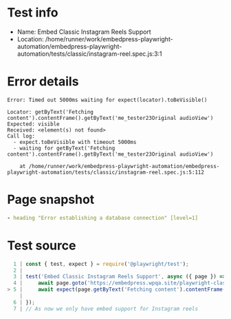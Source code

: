 # Test info

- Name: Embed Classic Instagram Reels Support
- Location: /home/runner/work/embedpress-playwright-automation/embedpress-playwright-automation/tests/classic/instagram-reel.spec.js:3:1

# Error details

```
Error: Timed out 5000ms waiting for expect(locator).toBeVisible()

Locator: getByText('Fetching content').contentFrame().getByText('me_tester23Original audioView')
Expected: visible
Received: <element(s) not found>
Call log:
  - expect.toBeVisible with timeout 5000ms
  - waiting for getByText('Fetching content').contentFrame().getByText('me_tester23Original audioView')

    at /home/runner/work/embedpress-playwright-automation/embedpress-playwright-automation/tests/classic/instagram-reel.spec.js:5:112
```

# Page snapshot

```yaml
- heading "Error establishing a database connection" [level=1]
```

# Test source

```ts
  1 | const { test, expect } = require('@playwright/test');
  2 |
  3 | test('Embed Classic Instagram Reels Support', async ({ page }) => {
  4 |     await page.goto('https://embedpress.wpqa.site/playwright-classic-editor/classic-instagram-reels-support/');
> 5 |     await expect(page.getByText('Fetching content').contentFrame().getByText('me_tester23Original audioView')).toBeVisible();
    |                                                                                                                ^ Error: Timed out 5000ms waiting for expect(locator).toBeVisible()
  6 | });
  7 | // As now we only have embed support for Instagram reels
```